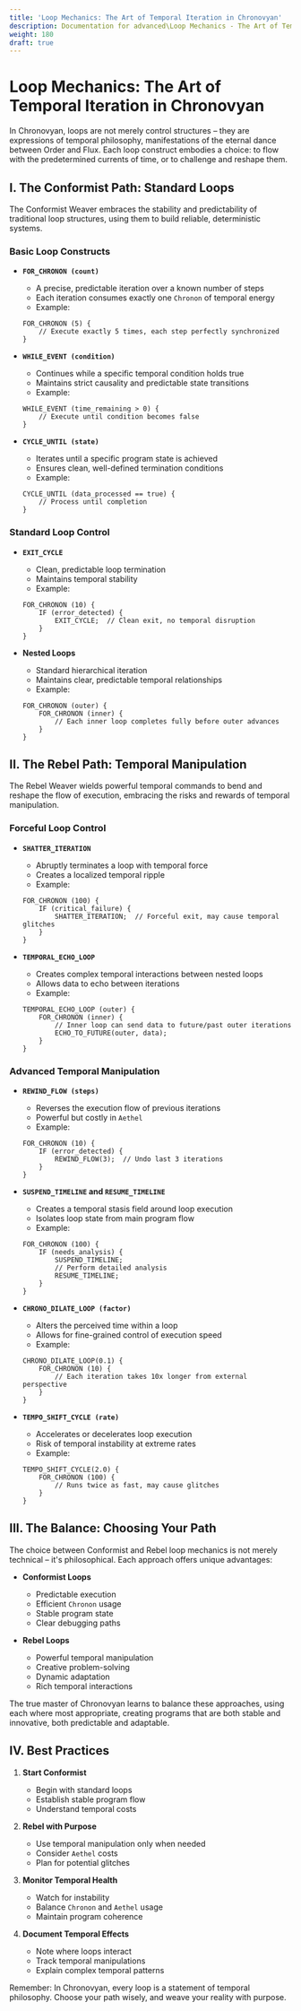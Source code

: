 ```yaml
---
title: 'Loop Mechanics: The Art of Temporal Iteration in Chronovyan'
description: Documentation for advanced\Loop Mechanics - The Art of Temporal Iteration.md
weight: 180
draft: true
---
```


# Loop Mechanics: The Art of Temporal Iteration in Chronovyan

In Chronovyan, loops are not merely control structures – they are expressions of temporal philosophy, manifestations of the eternal dance between Order and Flux. Each loop construct embodies a choice: to flow with the predetermined currents of time, or to challenge and reshape them.

## I. The Conformist Path: Standard Loops

The Conformist Weaver embraces the stability and predictability of traditional loop structures, using them to build reliable, deterministic systems.

### Basic Loop Constructs

* **`FOR_CHRONON (count)`**
    * A precise, predictable iteration over a known number of steps
    * Each iteration consumes exactly one `Chronon` of temporal energy
    * Example:
    ```chronovyan
    FOR_CHRONON (5) {
        // Execute exactly 5 times, each step perfectly synchronized
    }
    ```

* **`WHILE_EVENT (condition)`**
    * Continues while a specific temporal condition holds true
    * Maintains strict causality and predictable state transitions
    * Example:
    ```chronovyan
    WHILE_EVENT (time_remaining > 0) {
        // Execute until condition becomes false
    }
    ```

* **`CYCLE_UNTIL (state)`**
    * Iterates until a specific program state is achieved
    * Ensures clean, well-defined termination conditions
    * Example:
    ```chronovyan
    CYCLE_UNTIL (data_processed == true) {
        // Process until completion
    }
    ```

### Standard Loop Control

* **`EXIT_CYCLE`**
    * Clean, predictable loop termination
    * Maintains temporal stability
    * Example:
    ```chronovyan
    FOR_CHRONON (10) {
        IF (error_detected) {
            EXIT_CYCLE;  // Clean exit, no temporal disruption
        }
    }
    ```

* **Nested Loops**
    * Standard hierarchical iteration
    * Maintains clear, predictable temporal relationships
    * Example:
    ```chronovyan
    FOR_CHRONON (outer) {
        FOR_CHRONON (inner) {
            // Each inner loop completes fully before outer advances
        }
    }
    ```

## II. The Rebel Path: Temporal Manipulation

The Rebel Weaver wields powerful temporal commands to bend and reshape the flow of execution, embracing the risks and rewards of temporal manipulation.

### Forceful Loop Control

* **`SHATTER_ITERATION`**
    * Abruptly terminates a loop with temporal force
    * Creates a localized temporal ripple
    * Example:
    ```chronovyan
    FOR_CHRONON (100) {
        IF (critical_failure) {
            SHATTER_ITERATION;  // Forceful exit, may cause temporal glitches
        }
    }
    ```

* **`TEMPORAL_ECHO_LOOP`**
    * Creates complex temporal interactions between nested loops
    * Allows data to echo between iterations
    * Example:
    ```chronovyan
    TEMPORAL_ECHO_LOOP (outer) {
        FOR_CHRONON (inner) {
            // Inner loop can send data to future/past outer iterations
            ECHO_TO_FUTURE(outer, data);
        }
    }
    ```

### Advanced Temporal Manipulation

* **`REWIND_FLOW (steps)`**
    * Reverses the execution flow of previous iterations
    * Powerful but costly in `Aethel`
    * Example:
    ```chronovyan
    FOR_CHRONON (10) {
        IF (error_detected) {
            REWIND_FLOW(3);  // Undo last 3 iterations
        }
    }
    ```

* **`SUSPEND_TIMELINE` and `RESUME_TIMELINE`**
    * Creates a temporal stasis field around loop execution
    * Isolates loop state from main program flow
    * Example:
    ```chronovyan
    FOR_CHRONON (100) {
        IF (needs_analysis) {
            SUSPEND_TIMELINE;
            // Perform detailed analysis
            RESUME_TIMELINE;
        }
    }
    ```

* **`CHRONO_DILATE_LOOP (factor)`**
    * Alters the perceived time within a loop
    * Allows for fine-grained control of execution speed
    * Example:
    ```chronovyan
    CHRONO_DILATE_LOOP(0.1) {
        FOR_CHRONON (10) {
            // Each iteration takes 10x longer from external perspective
        }
    }
    ```

* **`TEMPO_SHIFT_CYCLE (rate)`**
    * Accelerates or decelerates loop execution
    * Risk of temporal instability at extreme rates
    * Example:
    ```chronovyan
    TEMPO_SHIFT_CYCLE(2.0) {
        FOR_CHRONON (100) {
            // Runs twice as fast, may cause glitches
        }
    }
    ```

## III. The Balance: Choosing Your Path

The choice between Conformist and Rebel loop mechanics is not merely technical – it's philosophical. Each approach offers unique advantages:

* **Conformist Loops**
    * Predictable execution
    * Efficient `Chronon` usage
    * Stable program state
    * Clear debugging paths

* **Rebel Loops**
    * Powerful temporal manipulation
    * Creative problem-solving
    * Dynamic adaptation
    * Rich temporal interactions

The true master of Chronovyan learns to balance these approaches, using each where most appropriate, creating programs that are both stable and innovative, both predictable and adaptable.

## IV. Best Practices

1. **Start Conformist**
    * Begin with standard loops
    * Establish stable program flow
    * Understand temporal costs

2. **Rebel with Purpose**
    * Use temporal manipulation only when needed
    * Consider `Aethel` costs
    * Plan for potential glitches

3. **Monitor Temporal Health**
    * Watch for instability
    * Balance `Chronon` and `Aethel` usage
    * Maintain program coherence

4. **Document Temporal Effects**
    * Note where loops interact
    * Track temporal manipulations
    * Explain complex temporal patterns

Remember: In Chronovyan, every loop is a statement of temporal philosophy. Choose your path wisely, and weave your reality with purpose.